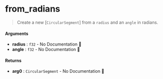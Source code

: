 # from\_radians

>  Create a new [`CircularSegment`] from a `radius` and an `angle` in radians.

#### Arguments

- **radius** : `f32` \- No Documentation 🚧
- **angle** : `f32` \- No Documentation 🚧

#### Returns

- **arg0** : `CircularSegment` \- No Documentation 🚧